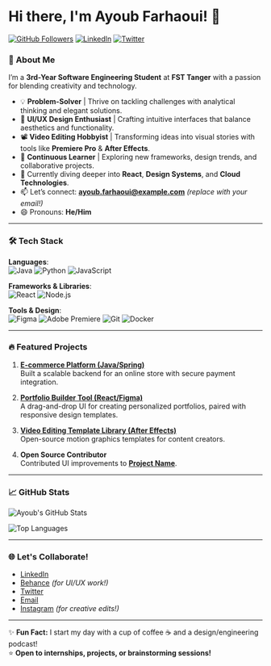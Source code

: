 # Hi there, I'm Ayoub Farhaoui! 👋

[![GitHub Followers](https://img.shields.io/github/followers/ayoubfarhaoui?label=Follow%20Me&style=social)](https://github.com/yourusername)
[![LinkedIn](https://img.shields.io/badge/LinkedIn-Connect-%230077B5?logo=linkedin)](https://linkedin.com/in/yourprofile)
[![Twitter](https://img.shields.io/badge/Twitter-Follow-%231DA1F2?logo=twitter)](https://twitter.com/yourhandle)

### 🚀 **About Me**
I’m a **3rd-Year Software Engineering Student** at **FST Tanger** with a passion for blending creativity and technology.  
- 💡 **Problem-Solver** | Thrive on tackling challenges with analytical thinking and elegant solutions.
- 🎨 **UI/UX Design Enthusiast** | Crafting intuitive interfaces that balance aesthetics and functionality.
- 📽️ **Video Editing Hobbyist** | Transforming ideas into visual stories with tools like **Premiere Pro** & **After Effects**.
- 🚀 **Continuous Learner** | Exploring new frameworks, design trends, and collaborative projects.
- 🌱 Currently diving deeper into **React**, **Design Systems**, and **Cloud Technologies**.
- 📫 Let’s connect: **ayoub.farhaoui@example.com** *(replace with your email!)*
- 😄 Pronouns: **He/Him**

---

### 🛠️ **Tech Stack**
**Languages**:  
![Java](https://img.shields.io/badge/Java-%23ED8B00?logo=java&logoColor=white)
![Python](https://img.shields.io/badge/Python-%233776AB?logo=python&logoColor=white)
![JavaScript](https://img.shields.io/badge/JavaScript-%23F7DF1E?logo=javascript&logoColor=black)

**Frameworks & Libraries**:  
![React](https://img.shields.io/badge/React-%2361DAFB?logo=react&logoColor=black)
![Node.js](https://img.shields.io/badge/Node.js-%23339933?logo=node.js&logoColor=white)

**Tools & Design**:  
![Figma](https://img.shields.io/badge/Figma-%23F24E1E?logo=figma&logoColor=white)
![Adobe Premiere](https://img.shields.io/badge/Adobe%20Premiere-%23EA77FF?logo=adobe-premiere-pro)
![Git](https://img.shields.io/badge/Git-%23F05032?logo=git&logoColor=white)
![Docker](https://img.shields.io/badge/Docker-%232496ED?logo=docker&logoColor=white)

---

### 🔥 **Featured Projects**
1. **[E-commerce Platform (Java/Spring)](https://github.com/yourusername/ecom-platform)**  
   Built a scalable backend for an online store with secure payment integration.

2. **[Portfolio Builder Tool (React/Figma)](https://github.com/yourusername/portfolio-builder)**  
   A drag-and-drop UI for creating personalized portfolios, paired with responsive design templates.

3. **[Video Editing Template Library (After Effects)](https://github.com/yourusername/ae-templates)**  
   Open-source motion graphics templates for content creators.

4. **Open Source Contributor**  
   Contributed UI improvements to **[Project Name](https://github.com/opensourcerepo)**.

---

### 📈 **GitHub Stats**
![Ayoub's GitHub Stats](https://github-readme-stats.vercel.app/api?username=yourusername&show_icons=true&theme=radical&hide_border=true)

![Top Languages](https://github-readme-stats.vercel.app/api/top-langs/?username=yourusername&layout=compact&theme=dark&hide_border=true)

---

### 🌐 **Let's Collaborate!**
- [LinkedIn](https://linkedin.com/in/yourprofile)
- [Behance](https://behance.net/yourprofile) *(for UI/UX work!)*
- [Twitter](https://twitter.com/yourhandle)
- [Email](mailto:youremail@example.com)
- [Instagram](https://instagram.com/yourhandle) *(for creative edits!)*

---

✨ **Fun Fact:** I start my day with a cup of coffee ☕ and a design/engineering podcast!  
⭐️ **Open to internships, projects, or brainstorming sessions!**
